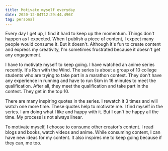 ```yaml
---
title: Motivate myself everyday
date: 2020-12-04T12:29:44.496Z
tag: personal
---
```

Every day I get up, I find it hard to keep up the momentum. Things don't happen as I expected. When I publish a piece of content, I expect many people would consume it. But it doesn't. Although it's fun to create content and express my creativity, I'm sometimes frustrated because it doesn't get any engagement.

I have to motivate myself to keep going. I have watched an anime series recently. It's Run with the Wind. The series is about a group of 10 college students who are trying to take part in a marathon contest. They don't have any experience in running and have to run 5km in 16 minutes to meet the qualification. After all, they meet the qualification and take part in the contest. They get in the top 10.

There are many inspiring quotes in the series. I rewatch it 3 times and will watch one more time. These quotes help to motivate me. I find myself in the series. I am doing what I like and happy with it. But I can't be happy all the time. My process is not always linear. 

To motivate myself, I choose to consume other creator's content. I read blogs and books, watch videos and anime. While consuming content, I can have new ideas for my content. It also inspires me to keep going because if they can, me too.